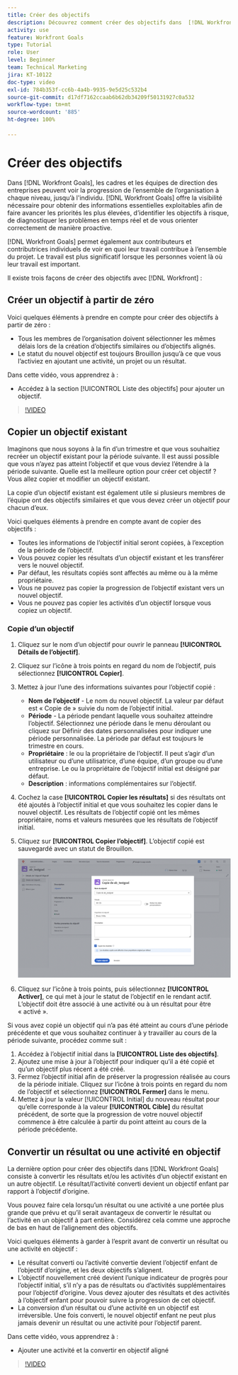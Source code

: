 ```yaml
---
title: Créer des objectifs
description: Découvrez comment créer des objectifs dans  [!DNL Workfront Goals]  en utilisant trois options différentes.
activity: use
feature: Workfront Goals
type: Tutorial
role: User
level: Beginner
team: Technical Marketing
jira: KT-10122
doc-type: video
exl-id: 784b353f-cc6b-4a4b-9935-9e5d25c532b4
source-git-commit: d17df7162ccaab6b62db34209f50131927c0a532
workflow-type: tm+mt
source-wordcount: '885'
ht-degree: 100%

---
```


# Créer des objectifs

Dans [!DNL Workfront Goals], les cadres et les équipes de direction des entreprises peuvent voir la progression de l’ensemble de l’organisation à chaque niveau, jusqu’à l&#39;individu. [!DNL Workfront Goals] offre la visibilité nécessaire pour obtenir des informations essentielles exploitables afin de faire avancer les priorités les plus élevées, d’identifier les objectifs à risque, de diagnostiquer les problèmes en temps réel et de vous orienter correctement de manière proactive.

[!DNL Workfront Goals] permet également aux contributeurs et contributrices individuels de voir en quoi leur travail contribue à l’ensemble du projet. Le travail est plus significatif lorsque les personnes voient là où leur travail est important.

Il existe trois façons de créer des objectifs avec [!DNL Workfront] :

## Créer un objectif à partir de zéro

Voici quelques éléments à prendre en compte pour créer des objectifs à partir de zéro :

* Tous les membres de l’organisation doivent sélectionner les mêmes délais lors de la création d’objectifs similaires ou d’objectifs alignés.
* Le statut du nouvel objectif est toujours Brouillon jusqu’à ce que vous l’activiez en ajoutant une activité, un projet ou un résultat.

Dans cette vidéo, vous apprendrez à :

* Accédez à la section [!UICONTROL Liste des objectifs] pour ajouter un objectif.

>[!VIDEO](https://video.tv.adobe.com/v/335191/?quality=12&learn=on&enablevpops)

## Copier un objectif existant

Imaginons que nous soyons à la fin d’un trimestre et que vous souhaitiez recréer un objectif existant pour la période suivante. Il est aussi possible que vous n’ayez pas atteint l’objectif et que vous deviez l’étendre à la période suivante. Quelle est la meilleure option pour créer cet objectif ? Vous allez copier et modifier un objectif existant.

La copie d’un objectif existant est également utile si plusieurs membres de l’équipe ont des objectifs similaires et que vous devez créer un objectif pour chacun d’eux.

Voici quelques éléments à prendre en compte avant de copier des objectifs :

* Toutes les informations de l’objectif initial seront copiées, à l’exception de la période de l’objectif.
* Vous pouvez copier les résultats d’un objectif existant et les transférer vers le nouvel objectif.
* Par défaut, les résultats copiés sont affectés au même ou à la même propriétaire.
* Vous ne pouvez pas copier la progression de l’objectif existant vers un nouvel objectif.
* Vous ne pouvez pas copier les activités d’un objectif lorsque vous copiez un objectif.

### Copie d’un objectif

1. Cliquez sur le nom d’un objectif pour ouvrir le panneau **[!UICONTROL Détails de l’objectif]**.
1. Cliquez sur l’icône à trois points en regard du nom de l’objectif, puis sélectionnez **[!UICONTROL Copier]**.
1. Mettez à jour l’une des informations suivantes pour l’objectif copié :
   * **Nom de l’objectif** - Le nom du nouvel objectif. La valeur par défaut est « Copie de » suivie du nom de l’objectif initial.
   * **Période** - La période pendant laquelle vous souhaitez atteindre l’objectif. Sélectionnez une période dans le menu déroulant ou cliquez sur Définir des dates personnalisées pour indiquer une période personnalisée. La période par défaut est toujours le trimestre en cours.
   * **Propriétaire** : le ou la propriétaire de l’objectif. Il peut s’agir d’un utilisateur ou d’une utilisatrice, d’une équipe, d’un groupe ou d’une entreprise. Le ou la propriétaire de l’objectif initial est désigné par défaut.
   * **Description** : informations complémentaires sur l’objectif.

1. Cochez la case **[!UICONTROL Copier les résultats]** si des résultats ont été ajoutés à l’objectif initial et que vous souhaitez les copier dans le nouvel objectif. Les résultats de l’objectif copié ont les mêmes propriétaire, noms et valeurs mesurées que les résultats de l’objectif initial.

1. Cliquez sur **[!UICONTROL Copier l’objectif]**. L’objectif copié est sauvegardé avec un statut de Brouillon.

   ![Une image du panneau [!UICONTROL Détails de l’objectif] dans [!DNL Workfront Goals] avec l’option [!UICONTROL Copier]](assets/03-workfront-goals-copy-a-goal.png)

1. Cliquez sur l’icône à trois points, puis sélectionnez **[!UICONTROL Activer]**, ce qui met à jour le statut de l’objectif en le rendant actif. L’objectif doit être associé à une activité ou à un résultat pour être « activé ».

Si vous avez copié un objectif qui n’a pas été atteint au cours d’une période précédente et que vous souhaitez continuer à y travailler au cours de la période suivante, procédez comme suit :

1. Accédez à l’objectif initial dans la **[!UICONTROL Liste des objectifs]**.
1. Ajoutez une mise à jour à l’objectif pour indiquer qu’il a été copié et qu’un objectif plus récent a été créé.
1. Fermez l’objectif initial afin de préserver la progression réalisée au cours de la période initiale. Cliquez sur l’icône à trois points en regard du nom de l’objectif et sélectionnez **[!UICONTROL Fermer]** dans le menu.
1. Mettez à jour la valeur [!UICONTROL Initial] du nouveau résultat pour qu’elle corresponde à la valeur **[!UICONTROL Cible]** du résultat précédent, de sorte que la progression de votre nouvel objectif commence à être calculée à partir du point atteint au cours de la période précédente.

## Convertir un résultat ou une activité en objectif

La dernière option pour créer des objectifs dans [!DNL Workfront Goals] consiste à convertir les résultats et/ou les activités d’un objectif existant en un autre objectif. Le résultat/l’activité converti devient un objectif enfant par rapport à l’objectif d’origine.

Vous pouvez faire cela lorsqu’un résultat ou une activité a une portée plus grande que prévu et qu’il serait avantageux de convertir le résultat ou l’activité en un objectif à part entière. Considérez cela comme une approche de bas en haut de l’alignement des objectifs.

Voici quelques éléments à garder à l’esprit avant de convertir un résultat ou une activité en objectif :

* Le résultat converti ou l’activité convertie devient l’objectif enfant de l’objectif d’origine, et les deux objectifs s’alignent.
* L’objectif nouvellement créé devient l’unique indicateur de progrès pour l’objectif initial, s’il n’y a pas de résultats ou d’activités supplémentaires pour l’objectif d’origine. Vous devez ajouter des résultats et des activités à l’objectif enfant pour pouvoir suivre la progression de cet objectif.
* La conversion d’un résultat ou d’une activité en un objectif est irréversible. Une fois converti, le nouvel objectif enfant ne peut plus jamais devenir un résultat ou une activité pour l’objectif parent.

Dans cette vidéo, vous apprendrez à :

* Ajouter une activité et la convertir en objectif aligné

>[!VIDEO](https://video.tv.adobe.com/v/335192/?quality=12&learn=on&enablevpops)

